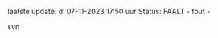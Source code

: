 laatste update: 
di 07-11-2023 17:50   uur 
Status: FAALT - fout - 
<div class="service R">svn</div>